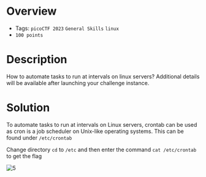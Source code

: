 # Overview
- Tags: `picoCTF 2023` `General Skills` `linux` 
- `100 points`

# Description
How to automate tasks to run at intervals on linux servers?
Additional details will be available after launching your challenge instance.

# Solution
To automate tasks to run at intervals on Linux servers, crontab can be used as cron is a job scheduler on Unix-like operating systems. This can be found under `/etc/crontab`

Change directory `cd` to `/etc` and then enter the command `cat /etc/crontab` to get the flag

![5](https://github.com/Bsnookie9/picoCTF-2023-WriteUp/assets/106827110/d9d2a743-ee34-421e-b681-8149c5ef8475)
